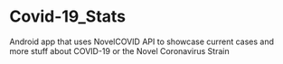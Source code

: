 # Covid-19_Stats
Android app that uses NovelCOVID API to showcase current cases and more stuff about COVID-19 or the Novel Coronavirus Strain
